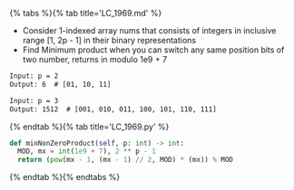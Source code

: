 {% tabs %}{% tab title='LC_1969.md' %}

* Consider 1-indexed array nums that consists of integers in inclusive range [1, 2p - 1] in their binary representations
* Find Minimum product when you can switch any same position bits of two number, returns in modulo 1e9 + 7

```txt
Input: p = 2
Output: 6  # [01, 10, 11]

Input: p = 3
Output: 1512  # [001, 010, 011, 100, 101, 110, 111]
```

{% endtab %}{% tab title='LC_1969.py' %}

```py
def minNonZeroProduct(self, p: int) -> int:
  MOD, mx = int(1e9 + 7), 2 ** p - 1
  return (pow(mx - 1, (mx - 1) // 2, MOD) * (mx)) % MOD
```

{% endtab %}{% endtabs %}
